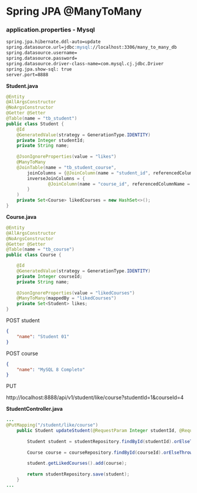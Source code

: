 # Spring JPA @ManyToMany

### application.properties - Mysql
```markdown
spring.jpa.hibernate.ddl-auto=update
spring.datasource.url=jdbc:mysql://localhost:3306/many_to_many_db
spring.datasource.username=
spring.datasource.password=
spring.datasource.driver-class-name=com.mysql.cj.jdbc.Driver
spring.jpa.show-sql: true
server.port=8888
```

__Student.java__
```java
@Entity
@AllArgsConstructor 
@NoArgsConstructor
@Getter @Setter
@Table(name = "tb_student")
public class Student {
	@Id
	@GeneratedValue(strategy = GenerationType.IDENTITY)
	private Integer studentId;
	private String name;
	
	@JsonIgnoreProperties(value = "likes")
	@ManyToMany
	@JoinTable(name = "tb_student_course",
		joinColumns = {@JoinColumn(name = "student_id", referencedColumnName = "studentId")},
		inverseJoinColumns = {
				@JoinColumn(name = "course_id", referencedColumnName = "courseId")
		}
	)
	private Set<Course> likedCourses = new HashSet<>();
}
```
__Course.java__
```java
@Entity
@AllArgsConstructor 
@NoArgsConstructor
@Getter @Setter
@Table(name = "tb_course")
public class Course {

	@Id
	@GeneratedValue(strategy = GenerationType.IDENTITY)
	private Integer courseId;
	private String name;
	
	@JsonIgnoreProperties(value = "likedCourses")
	@ManyToMany(mappedBy = "likedCourses")
	private Set<Student> likes;
}
```

POST student
```json
{
    "name": "Student 01"
}
```

POST course

```json
{
    "name": "MySQL 8 Completo"
}
```

PUT 

http://localhost:8888/api/v1/student/like/course?studentId=1&courseId=4



__StudentController.java__
```java
...
@PutMapping("/student/like/course")
	public Student updateStudent(@RequestParam Integer studentId, @RequestParam Integer courseId) {
		
		Student student = studentRepository.findById(studentId).orElseThrow(() -> new RuntimeException("student not found!"));
		
		Course course = courseRepository.findById(courseId).orElseThrow(() -> new RuntimeException("course not found!"));
	
		student.getLikedCourses().add(course);
		
		return studentRepository.save(student);
	}
...
```
